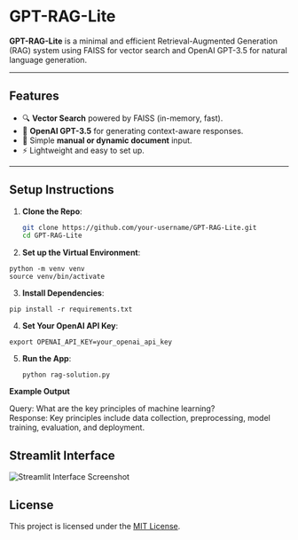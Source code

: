 # GPT-RAG-Lite

**GPT-RAG-Lite** is a minimal and efficient Retrieval-Augmented Generation (RAG) system using FAISS for vector search and OpenAI GPT-3.5 for natural language generation.

---

## Features
- 🔍 **Vector Search** powered by FAISS (in-memory, fast).
- 💬 **OpenAI GPT-3.5** for generating context-aware responses.
- 📝 Simple **manual or dynamic document** input.
- ⚡ Lightweight and easy to set up.

---

## Setup Instructions

1. **Clone the Repo**:
   ```bash
   git clone https://github.com/your-username/GPT-RAG-Lite.git
   cd GPT-RAG-Lite

2. **Set up the Virtual Environment**:

```
python -m venv venv
source venv/bin/activate
```

3. **Install Dependencies**:

```
pip install -r requirements.txt
```

4. **Set Your OpenAI API Key**:

```
export OPENAI_API_KEY=your_openai_api_key
```

5. **Run the App**:

   ```
   python rag-solution.py
   ```

**Example Output**

Query: What are the key principles of machine learning? <br>
Response: Key principles include data collection, preprocessing, model training, evaluation, and deployment.

## Streamlit Interface
![Streamlit Interface Screenshot](https://github.com/ashleysally00/GPT-RAG-Lite/blob/main/streamlit.png)

## License

This project is licensed under the [MIT License](https://opensource.org/licenses/MIT).

